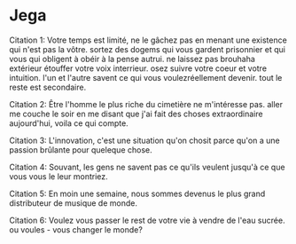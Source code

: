 # Jega
Citation 1:
Votre temps est limité, ne le gâchez pas en menant une existence qui n'est pas la vôtre. sortez des dogems qui vous gardent prisonnier et qui vous qui obligent à obéir à la pense autrui. ne laissez pas brouhaha extérieur étouffer votre voix interrieur. osez suivre votre coeur et votre intuition. l'un et l'autre savent ce qui vous voulezréellement devenir. tout le reste est secondaire.

Citation 2: 
Être l'homme le plus riche du cimetière ne m'intéresse pas. aller me couche le soir en me disant que j'ai fait des choses extraordinaire aujourd'hui, voila ce qui compte.

Citation 3:
L'innovation, c'est une situation qu'on chosit parce qu'on a une passion brûlante pour queleque chose.

Citation 4: 
Souvant, les gens ne savent pas ce qu'ils veulent jusqu'à ce que vous vous le leur montriez.

Citation 5: 
En moin une semaine, nous sommes devenus le plus grand distributeur de musique de monde.

Citation 6: 
Voulez vous passer le rest de votre vie à vendre de l'eau sucrée. ou voules - vous changer le monde?